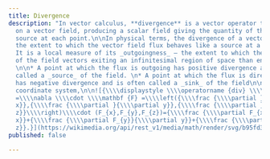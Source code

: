 ```yaml
---
title: Divergence
description: "In vector calculus, **divergence** is a vector operator that operates
  on a vector field, producing a scalar field giving the quantity of the vector field's
  source at each point.\n\nIn physical terms, the divergence of a vector field is
  the extent to which the vector field flux behaves like a source at a given point.
  It is a local measure of its _outgoingness_ – the extent to which there are more
  of the field vectors exiting an infinitesimal region of space than entering it.
  \n\n* A point at which the flux is outgoing has positive divergence and is often
  called a _source_ of the field. \n* A point at which the flux is directed inward
  has negative divergence and is often called a _sink_ of the field\n\nIn Cartesian
  coordinate system,\n\n![{\\\\displaystyle \\\\operatorname {div} \\\\mathbf {F}
  =\\\\nabla \\\\cdot \\\\mathbf {F} =\\\\left({\\\\frac {\\\\partial }{\\\\partial
  x}},{\\\\frac {\\\\partial }{\\\\partial y}},{\\\\frac {\\\\partial }{\\\\partial
  z}}\\\\right)\\\\cdot (F_{x},F_{y},F_{z})={\\\\frac {\\\\partial F_{x}}{\\\\partial
  x}}+{\\\\frac {\\\\partial F_{y}}{\\\\partial y}}+{\\\\frac {\\\\partial F_{z}}{\\\\partial
  z}}.}](https://wikimedia.org/api/rest_v1/media/math/render/svg/b95fd343e0fe05b65d6096aa75a6c0921c33176d)"
published: false

---
```

